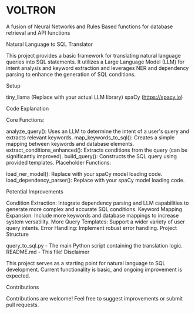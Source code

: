 # VOLTRON
A fusion of Neural Networks and Rules Based functions for database retrieval and API functions

Natural Language to SQL Translator

 This project provides a basic framework for translating natural language queries into SQL statements. It utilizes a Large Language Model (LLM) for intent analysis and keyword extraction and leverages NER and dependency parsing to enhance the generation of SQL conditions.

 Setup
 
tiny_llama (Replace with your actual LLM library)
spaCy (https://spacy.io)

 Code Explanation

 Core Functions:

analyze_query(): Uses an LLM to determine the intent of a user's query and extracts relevant keywords.
map_keywords_to_sql(): Creates a simple mapping between keywords and database elements.
extract_conditions_enhanced(): Extracts conditions from the query (can be significantly improved).
build_query(): Constructs the SQL query using provided templates.
 Placeholder Functions:

load_ner_model(): Replace with your spaCy model loading code.
load_dependency_parser(): Replace with your spaCy model loading code.

 Potential Improvements

Condition Extraction: Integrate dependency parsing and LLM capabilities to generate more complex and accurate SQL conditions.
Keyword Mapping Expansion: Include more keywords and database mappings to increase system versatility.
More Query Templates: Support a wider variety of user query intents.
Error Handling: Implement robust error handling.
 Project Structure

query_to_sql.py - The main Python script containing the translation logic.
README.md - This file!
 Disclaimer

 This project serves as a starting point for natural language to SQL development. Current functionality is basic, and ongoing improvement is expected.

 Contributions

 Contributions are welcome! Feel free to suggest improvements or submit pull requests.
